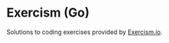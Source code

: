 # Exercism (Go)
Solutions to coding exercises provided by [Exercism.io](http://exercism.io/languages/go/about).
